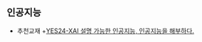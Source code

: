 ## 인공지능

- 추천교재 
    +[YES24-XAI 설명 가능한 인공지능, 인공지능을 해부하다.](http://www.yes24.com/Product/Goods/89583774)